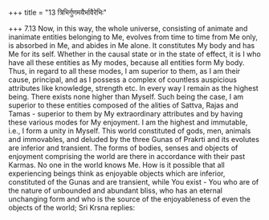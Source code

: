 +++
title = "13 त्रिभिर्गुणमयैर्भावैरेभिः"

+++
7.13 Now, in this way, the whole universe, consisting of animate and inanimate entities belonging to Me, evolves from time to time from Me only, is absorbed in Me, and abides in Me alone. It constitutes My body and has Me for its self. Whether in the causal state or in the state of effect, it is I who have all these entities as My modes, because all entities form My body. Thus, in regard to all these modes, I am superior to them, as I am their cause, principal, and as I possess a complex of countless auspicious attributes like knowledge, strength etc. In every way I remain as the highest being. There exists none higher than Myself.
Such being the case, I am superior to these entities composed of the alities of Sattva, Rajas and Tamas - superior to them by My extraordinary attributes and by having these various modes for My enjoyment. I am the highest and immutable, i.e., I form a unity in Myself. This world constituted of gods, men, animals and immovables, and deluded by the three Gunas of Prakrti and its evolutes are inferior and transient. The forms of bodies, senses and objects of enjoyment comprising the world are there in accordance with their past Karmas. No one in the world knows Me. How is it possible that all experiencing beings think as enjoyable objects which are inferior, constituted of the Gunas and are transient, while You exist - You who are of the nature of unbounded and abundant bliss, who has an eternal unchanging form and who is the source of the enjoyableness of even the objects of the world; Sri Krsna replies:
